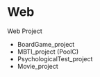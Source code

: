 # Web
Web Project
 - BoardGame_project
 - MBTI_project (PoolC)
 - PsychologicalTest_project
 - Movie_project
